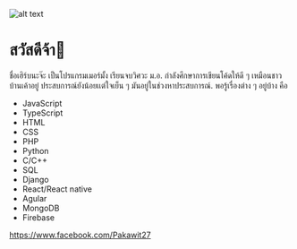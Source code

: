 ![alt text](https://firebasestorage.googleapis.com/v0/b/mylift-90495.appspot.com/o/TuFOe.png?alt=media&token=6e6393b9-2801-402f-b77a-2e74c5f4e8af "Logo Title Text 1")

# สวัสดีจ้า👋
ชื่อเฮิร์บนะจ๊ะ เป็นโปรแกรมเมอร์มั้ง เรียนจบวิศวะ ม.อ. กำลังศึกษาการเขียนโค้ดให้ดี ๆ เหมือนชาวบ้านเค้าอยู๋ ประสบการณ์ยังน้อยเเต่ใจเย็น ๆ มันอยู่ในช่วงหาประสบการณ์.
พอรู้เรื่องต่าง ๆ อยู่บ้าง คือ
- JavaScript
- TypeScript
- HTML
- CSS
- PHP
- Python
- C/C++
- SQL
- Django
- React/React native
- Agular
- MongoDB
- Firebase


<https://www.facebook.com/Pakawit27>
